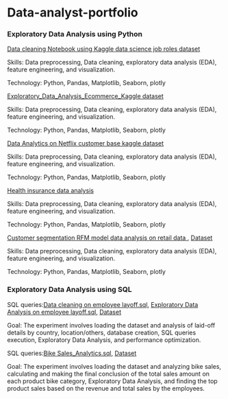 # Data-analyst-portfolio

### Exploratory Data Analysis using Python 

[Data cleaning Notebook using Kaggle data science job roles dataset](https://github.com/venky88an/Data-analyst-portfolio/blob/main/Data_cleaning_python_using_pandas_with_summary_10_10_2024.ipynb)

Skills: Data preprocessing, Data cleaning, exploratory data analysis (EDA), feature engineering, and visualization.

Technology: Python, Pandas, Matplotlib, Seaborn, plotly

[Exploratory_Data_Analysis_Ecommerce_Kaggle dataset](https://github.com/venky88an/Data-analyst-portfolio/blob/main/Exploratory_Data_Analysis_Ecommerce_dataset.ipynb)

Skills: Data preprocessing, Data cleaning, exploratory data analysis (EDA), feature engineering, and visualization.

Technology: Python, Pandas, Matplotlib, Seaborn, plotly

[Data Analytics on Netflix customer base kaggle dataset](https://github.com/venky88an/Data-analyst-portfolio/blob/main/Data_Analytics_Netflix_customer_base_pandas_(Python)_10_10_2024.ipynb)

Skills: Data preprocessing, Data cleaning, exploratory data analysis (EDA), feature engineering, and visualization.

Technology: Python, Pandas, Matplotlib, Seaborn, plotly

[Health insurance data analysis ](https://github.com/venky88an/Data-analyst-portfolio/blob/main/Health_insurance_data_analysis_experiment_12_10_2024.ipynb)

Skills: Data preprocessing, Data cleaning, exploratory data analysis (EDA), feature engineering, and visualization.

Technology: Python, Pandas, Matplotlib, Seaborn, plotly

[Customer segmentation RFM model data analysis on retail data ](https://github.com/venky88an/Data-analyst-portfolio/blob/main/Customer_segmentation_RFM_model_12_10_2024.ipynb), [Dataset](https://www.kaggle.com/datasets/ulrikthygepedersen/online-retail-dataset)

Skills: Data preprocessing, Data cleaning, exploratory data analysis (EDA), feature engineering, and visualization.

Technology: Python, Pandas, Matplotlib, Seaborn, plotly

### Exploratory Data Analysis using SQL

SQL queries:[Data cleaning on employee layoff.sql](https://github.com/venky88an/Data-analyst-portfolio/blob/main/Data_cleaning_using_layoffs_sql.sql), [Exploratory Data Analysis on employee layoff.sql](https://github.com/venky88an/Data-analyst-portfolio/blob/main/Exploratory_data_analysis_layoff_using_clean_data.sql), [Dataset](https://github.com/venky88an/Data-analyst-portfolio/blob/main/layoffs.csv)

Goal: The experiment involves loading the dataset and analysis of laid-off details by country, location/others, database creation, SQL queries execution, Exploratory Data Analysis, and performance optimization.

SQL queries:[Bike Sales_Analytics.sql](https://github.com/venky88an/Data-analyst-portfolio/blob/main/Bike_sales_analysis_18_10.sql), [Dataset](https://www.kaggle.com/datasets/yasinnaal/bikes-sales-sample-data)

Goal: The experiment involves loading the dataset and analyzing bike sales, calculating and making the final conclusion of the total sales amount on each product bike category, Exploratory Data Analysis, and finding the top product sales based on the revenue and total sales by the employees.

